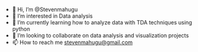 - 👋 Hi, I’m @Stevenmahugu
- 👀 I’m interested in Data analysis
- 🌱 I’m currently learning how to analyze data with TDA techniques using python 
- 💞️ I’m looking to collaborate on data analysis and visualization projects
- 📫 How to reach me stevenmahugu@gmail.com

<!---
Stevenmahugu/Stevenmahugu is a ✨ special ✨ repository because its `README.md` (this file) appears on your GitHub profile.
You can click the Preview link to take a look at your changes.
--->
